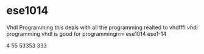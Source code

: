 # ese1014
Vhdl Programming
this deals with all the programming realted to vhdfffl
vhdl programming
vhdl is good for programmingrrrr
ese1014
ese1-14

4
55
53353
333
